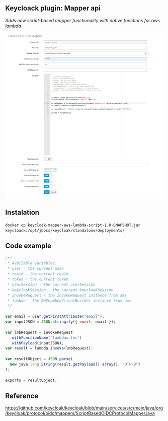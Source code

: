 ## Keycloack plugin: Mapper api

_Adds new script-based mapper functionality with native functions for aws lambda_

![alt text](docs/mapper.png)

## Instalation

`docker cp keycloak-mapper-aws-lambda-script-1.0-SNAPSHOT.jar keycloack:/opt/jboss/keycloak/standalone/deployments/`

## Code example

```javascript
/**
 * Available variables:
 * user - the current user
 * realm - the current realm
 * token - the current token
 * userSession - the current userSession
 * keycloakSession - the current keycloakSession
 * invokeRequest - the InvokeRequest instance from aws
 * lambda - the AWSLambdaClientBuilder instance from aws
 */

var email = user.getFirstAttribute("email");
var inputJSON = JSON.stringify({ email: email });

var lmbRequest = invokeRequest
  .withFunctionName("lambdas-fnc")
  .withPayload(inputJSON);
var result = lambda.invoke(lmbRequest);

var resultObject = JSON.parse(
  new java.lang.String(result.getPayload().array(), "UTF-8")
);

exports = resultObject;
```

## Reference

https://github.com/keycloak/keycloak/blob/main/services/src/main/java/org/keycloak/protocol/oidc/mappers/ScriptBasedOIDCProtocolMapper.java
